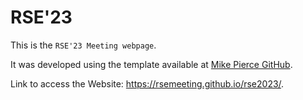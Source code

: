 # RSE'23

This is the `RSE'23 Meeting webpage`.

It was developed using the template available at [Mike Pierce GitHub](https://github.com/mikepierce/conference-website-template).

Link to access the Website: https://rsemeeting.github.io/rse2023/.
